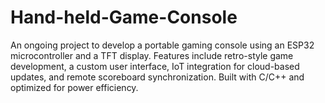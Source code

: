 # Hand-held-Game-Console
An ongoing project to develop a portable gaming console using an ESP32 microcontroller and a TFT display. Features include retro-style game development, a custom user interface, IoT integration for cloud-based updates, and remote scoreboard synchronization. Built with C/C++ and optimized for power efficiency.
